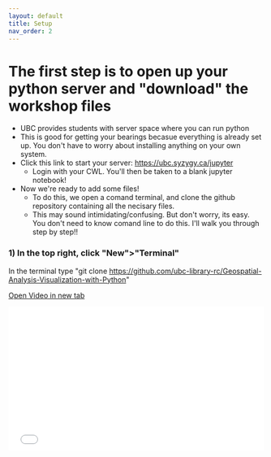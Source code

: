 ```yaml
---
layout: default
title: Setup
nav_order: 2
---
```


# The first step is to open up your python server and "download" the workshop files
* UBC provides students with server space where you can run python
* This is good for getting your bearings becasue everything is already set up.  You don't have to worry about installing anything on your own system.
* Click this link to start your server: https://ubc.syzygy.ca/jupyter
  * Login with your CWL.  You'll then be taken to a blank jupyter notebook!
* Now we're ready to add some files!
  * To do this, we open a comand terminal, and clone the github repository containing all the necisary files.
  * This may sound intimidating/confusing.  But don't worry, its easy.  You don't need to know comand line to do this.  I'll walk you through step by step!!

### 1) In the top right, click "New">"Terminal"

In the terminal type "git clone https://github.com/ubc-library-rc/Geospatial-Analysis-Visualization-with-Python"

<a href="git_Clone.mp4" target="_blank">Open Video in new tab</a>

<div style="overflow: hidden;
  padding-top: 56.25%;
  position: relative">
  <iframe src="git_Clone.mp4" title="Processes" scrolling="no" frameborder="0"
    style="border: 0;
   height: 100%;
   left: 0;
   position: absolute;
   top: 0;
   width: 100%;">
   <p>Your browser does not support iframes.</p>
 </iframe>
</div>
